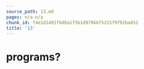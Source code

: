 ```yaml
---
source_path: 13.md
pages: n/a-n/a
chunk_id: f4e1d1491fbd8a1f5b1d9796bf521579f92ba851
title: '13'
---
```

# programs?
